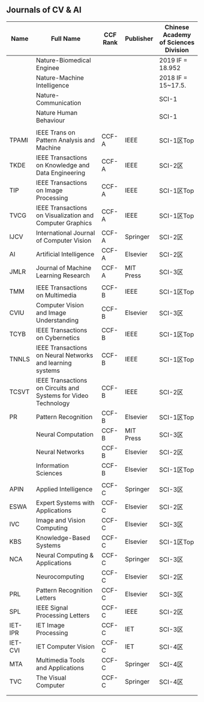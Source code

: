 ## Journals of CV & AI 

| Name    | Full Name                                                  | CCF Rank | Publisher | Chinese Academy of Sciences Division |
| ------- | ---------------------------------------------------------- | -------- | --------- | ------------------------------------ |
|         | Nature-Biomedical Enginee                                  |          |           | 2019 IF = 18.952                     |
|         | Nature-Machine Intelligence                                |          |           | 2018 IF = 15~17.5.                   |
|         | Nature-Communication                                       |          |           | SCI-1                                |
|         | Nature Human Behaviour                                     |          |           | SCI-1                                |
|         |                                                            |          |           |                                      |
| TPAMI   | IEEE Trans on Pattern Analysis and Machine                 | CCF-A    | IEEE      | SCI-1区Top                           |
| TKDE    | IEEE Transactions on Knowledge and Data Engineering        | CCF-A    | IEEE      | SCI-2区                              |
| TIP     | IEEE Transactions on Image Processing                      | CCF-A    | IEEE      | SCI-1区Top                           |
| TVCG    | IEEE Transactions on Visualization and Computer Graphics   | CCF-A    | IEEE      | SCI-1区Top                           |
| IJCV    | International Journal of Computer Vision                   | CCF-A    | Springer  | SCI-2区                              |
| AI      | Artificial Intelligence                                    | CCF-A    | Elsevier  | SCI-2区                              |
| JMLR    | Journal of Machine Learning Research                       | CCF-A    | MIT Press | SCI-3区                              |
|         |                                                            |          |           |                                      |
| TMM     | IEEE Transactions on Multimedia                            | CCF-B    | IEEE      | SCI-1区Top                           |
| CVIU    | Computer Vision and Image Understanding                    | CCF-B    | Elsevier  | SCI-3区                              |
| TCYB    | IEEE Transactions on Cybernetics                           | CCF-B    | IEEE      | SCI-1区Top                           |
| TNNLS   | IEEE Transactions on Neural Networks and  learning systems | CCF-B    | IEEE      | SCI-1区Top                           |
| TCSVT   | IEEE Transactions on Circuits and Systems for Video Technology | CCF-B    | IEEE      | SCI-2区                              |
| PR      | Pattern Recognition                                        | CCF-B    | Elsevier  | SCI-1区Top                           |
|         | Neural Computation                                         | CCF-B    | MIT Press | SCI-3区                              |
|         | Neural Networks                                            | CCF-B    | Elsevier  | SCI-2区                              |
|         | Information Sciences                                       | CCF-B    | Elsevier  | SCI-1区Top                           |
|         |                                                            |          |           |                                      |
| APIN    | Applied Intelligence                                       | CCF-C    | Springer  | SCI-3区                              |
| ESWA    | Expert Systems with Applications                           | CCF-C    | Elsevier  | SCI-2区                              |
| IVC     | Image and Vision Computing                                 | CCF-C    | Elsevier  | SCI-3区                              |
| KBS     | Knowledge-Based Systems                                    | CCF-C    | Elsevier  | SCI-1区Top                           |
| NCA     | Neural Computing & Applications                            | CCF-C    | Springer  | SCI-3区                              |
|         | Neurocomputing                                             | CCF-C    | Elsevier  | SCI-2区                              |
| PRL     | Pattern Recognition Letters                                | CCF-C    | Elsevier  | SCI-3区                              |
| SPL     | IEEE Signal Processing Letters                             | CCF-C    | IEEE      | SCI-2区                              |
| IET-IPR | IET Image Processing                                       | CCF-C    | IET       | SCI-3区                              |
| IET-CVI | IET Computer Vision                                        | CCF-C    | IET       | SCI-4区                              |
| MTA     | Multimedia Tools and Applications                          | CCF-C    | Springer  | SCI-4区                              |
| TVC     | The Visual Computer                                        | CCF-C    | Springer  | SCI-4区                              |
|         |                                                            |          |           |                                      |
|         |                                                            |          |           |                                      |

